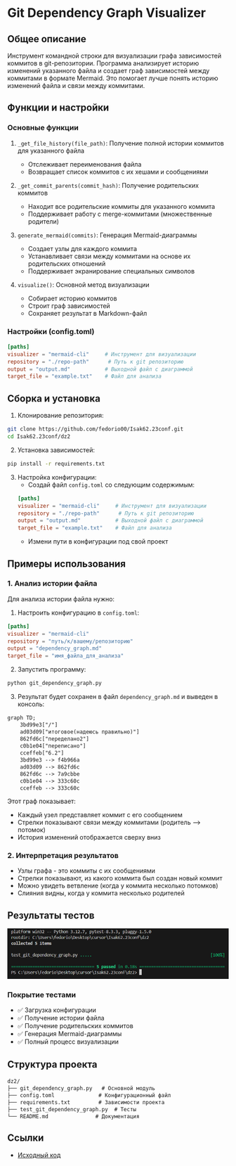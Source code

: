 # Git Dependency Graph Visualizer

## Общее описание
Инструмент командной строки для визуализации графа зависимостей коммитов в git-репозитории. Программа анализирует историю изменений указанного файла и создает граф зависимостей между коммитами в формате Mermaid. Это помогает лучше понять историю изменений файла и связи между коммитами.

## Функции и настройки

### Основные функции
1. `_get_file_history(file_path)`: Получение полной истории коммитов для указанного файла
   - Отслеживает переименования файла
   - Возвращает список коммитов с их хешами и сообщениями

2. `_get_commit_parents(commit_hash)`: Получение родительских коммитов
   - Находит все родительские коммиты для указанного коммита
   - Поддерживает работу с merge-коммитами (множественные родители)

3. `generate_mermaid(commits)`: Генерация Mermaid-диаграммы
   - Создает узлы для каждого коммита
   - Устанавливает связи между коммитами на основе их родительских отношений
   - Поддерживает экранирование специальных символов

4. `visualize()`: Основной метод визуализации
   - Собирает историю коммитов
   - Строит граф зависимостей
   - Сохраняет результат в Markdown-файл

### Настройки (config.toml)
```toml
[paths]
visualizer = "mermaid-cli"     # Инструмент для визуализации
repository = "./repo-path"      # Путь к git репозиторию
output = "output.md"           # Выходной файл с диаграммой
target_file = "example.txt"    # Файл для анализа
```

## Сборка и установка

1. Клонирование репозитория:
```bash
git clone https://github.com/fedorio00/Isak62.23conf.git
cd Isak62.23conf/dz2
```

2. Установка зависимостей:
```bash
pip install -r requirements.txt
```

3. Настройка конфигурации:
   - Создай файл `config.toml` со следующим содержимым:
   ```toml
   [paths]
   visualizer = "mermaid-cli"     # Инструмент для визуализации
   repository = "./repo-path"      # Путь к git репозиторию
   output = "output.md"           # Выходной файл с диаграммой
   target_file = "example.txt"    # Файл для анализа
   ```
   - Измени пути в конфигурации под свой проект

## Примеры использования

### 1. Анализ истории файла

Для анализа истории файла нужно:

1. Настроить конфигурацию в `config.toml`:
```toml
[paths]
visualizer = "mermaid-cli"
repository = "путь/к/вашему/репозиторию"
output = "dependency_graph.md"
target_file = "имя_файла_для_анализа"
```

2. Запустить программу:
```bash
python git_dependency_graph.py
```

3. Результат будет сохранен в файл `dependency_graph.md` и выведен в консоль:

```mermaid
graph TD;
    3bd99e3["/"]
    ad03d09["итоговое(надеюсь правильно)"]
    862fd6c["переделано2"]
    c0b1e04["переписано"]
    cceffeb["6.2"]
    3bd99e3 --> f4b966a
    ad03d09 --> 862fd6c
    862fd6c --> 7a9cbbe
    c0b1e04 --> 333c60c
    cceffeb --> 333c60c
```

Этот граф показывает:
- Каждый узел представляет коммит с его сообщением
- Стрелки показывают связи между коммитами (родитель --> потомок)
- История изменений отображается сверху вниз

### 2. Интерпретация результатов
- Узлы графа - это коммиты с их сообщениями
- Стрелки показывают, из какого коммита был создан новый коммит
- Можно увидеть ветвление (когда у коммита несколько потомков)
- Слияния видны, когда у коммита несколько родителей

## Результаты тестов
![Результаты тестов](image.png)

### Покрытие тестами
- ✅ Загрузка конфигурации
- ✅ Получение истории файла
- ✅ Получение родительских коммитов
- ✅ Генерация Mermaid-диаграммы
- ✅ Полный процесс визуализации

## Структура проекта
```
dz2/
├── git_dependency_graph.py   # Основной модуль
├── config.toml              # Конфигурационный файл
├── requirements.txt         # Зависимости проекта
├── test_git_dependency_graph.py  # Тесты
└── README.md               # Документация
```

## Ссылки
- [Исходный код](https://github.com/fedorio00/Isak62.23conf/tree/main/dz2)
